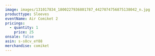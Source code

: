 ```yaml
---
image: images/131017834_1800227936801787_4427074756875138042_n.jpg
producttype: Sleeves
eventName: Air Comiket 2
pricings:
  - quantity: 1
    price: 25
onsale: false
asin: s-s8cv_eY88
merchandise: comiket
---
```

